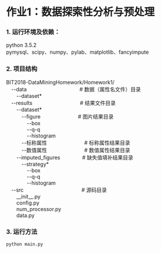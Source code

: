 # 作业1：数据探索性分析与预处理
### 1. 运行环境及依赖：
python 3.5.2  
pymysql、scipy、numpy、pylab、matplotlib、fancyimpute

### 2. 项目结构
BIT2018-DataMiningHomework/Homework1/  
&emsp;--data  &emsp;&emsp;&emsp;&emsp;&emsp;&emsp;&emsp;&emsp;&emsp;&emsp;# 数据（属性名文件）目录  
&emsp;&emsp;--dataset*  
&emsp;--results  &emsp;&emsp;&emsp;&emsp;&emsp;&emsp;&emsp;&emsp;&emsp;# 结果文件目录  
&emsp;&emsp;--dataset*  
&emsp;&emsp;&emsp;--figure  &emsp;&emsp;&emsp;&emsp;&emsp;&emsp;&emsp;# 图片结果目录  
&emsp;&emsp;&emsp;&emsp;--box  
&emsp;&emsp;&emsp;&emsp;--q-q  
&emsp;&emsp;&emsp;&emsp;--histogram  
&emsp;&emsp;&emsp;--标称属性  &emsp;&emsp;&emsp;&emsp;&emsp;&emsp;&emsp;# 标称属性结果目录  
&emsp;&emsp;&emsp;--数值属性  &emsp;&emsp;&emsp;&emsp;&emsp;&emsp;&emsp;# 数值属性结果目录  
&emsp;&emsp;--imputed_figures &emsp;&emsp;&emsp;&emsp;# 缺失值填补结果目录  
&emsp;&emsp;&emsp;--strategy*  
&emsp;&emsp;&emsp;&emsp;--box  
&emsp;&emsp;&emsp;&emsp;--q-q  
&emsp;&emsp;&emsp;&emsp;--histogram  
&emsp;--src  &emsp;&emsp;&emsp;&emsp;&emsp;&emsp;&emsp;&emsp;&emsp;&emsp;&emsp;# 源码目录  
&emsp;&emsp;\_\_init\_\_.py  
&emsp;&emsp;config.py  
&emsp;&emsp;num_processor.py  
&emsp;&emsp;data.py  
### 3. 运行方法

```
python main.py
```

